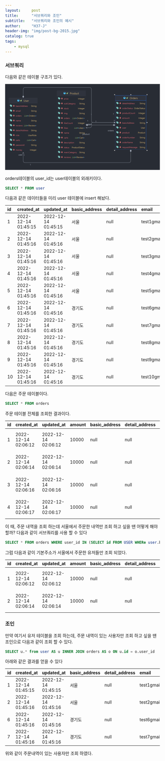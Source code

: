 ```yaml
---
layout:     post
title:      "서브쿼리와 조인"
subtitle:   "서브쿼리와 조인의 예시"
author:     "H37-J"
header-img: "img/post-bg-2015.jpg"
catalog: true
tags:
    - mysql
---
```


### 서브쿼리

다음와 같은 테이블 구조가 있다.

<img src="https://raw.githubusercontent.com/H37-J/H37-J.github.io/main/_posts/database/img/orders.png" alt="사진이 없습니다">

orders테이블의 user_id는 user테이블의 외래키이다.

```sql
SELECT * FROM user
```

다음과 같은 데이터들을 미리 user 테이블에 insert 해놨다.

| id | created\_at | updated\_at | basic\_address | detail\_address | email | money | name | password | role |
| :--- | :--- | :--- | :--- | :--- | :--- | :--- | :--- | :--- | :--- |
| 1 | 2022-12-14 01:45:15 | 2022-12-14 01:45:15 | 서울 | null | test1gmail.com | 100000 | 테스트1 | test1234 | USER |
| 2 | 2022-12-14 01:45:16 | 2022-12-14 01:45:16 | 서울 | null | test2gmail.com | 100000 | 테스트2 | test1234 | USER |
| 3 | 2022-12-14 01:45:16 | 2022-12-14 01:45:16 | 서울 | null | test3gmail.com | 100000 | 테스트3 | test1234 | USER |
| 4 | 2022-12-14 01:45:16 | 2022-12-14 01:45:16 | 서울 | null | test4gmail.com | 100000 | 테스트4 | test1234 | USER |
| 5 | 2022-12-14 01:45:16 | 2022-12-14 01:45:16 | 서울 | null | test5gmail.com | 100000 | 테스트5 | test1234 | USER |
| 6 | 2022-12-14 01:45:16 | 2022-12-14 01:45:16 | 경기도 | null | test6gmail.com | 100000 | 테스트6 | test1234 | USER |
| 7 | 2022-12-14 01:45:16 | 2022-12-14 01:45:16 | 경기도 | null | test7gmail.com | 100000 | 테스트7 | test1234 | USER |
| 8 | 2022-12-14 01:45:16 | 2022-12-14 01:45:16 | 경기도 | null | test8gmail.com | 100000 | 테스트8 | test1234 | USER |
| 9 | 2022-12-14 01:45:16 | 2022-12-14 01:45:16 | 경기도 | null | test9gmail.com | 100000 | 테스트9 | test1234 | USER |
| 10 | 2022-12-14 01:45:16 | 2022-12-14 01:45:16 | 경기도 | null | test10gmail.com | 100000 | 테스트10 | test1234 | USER |
  
다음은 주문 테이블이다.
  
```sql
SELECT * FROM orders
```

주문 테이블 전체를 조회한 결과이다.

| id | created\_at | updated\_at | amount | basic\_address | detail\_address | order\_name | order\_number | order\_status | product\_count | request\_message | product\_id | user\_id |
| :--- | :--- | :--- | :--- | :--- | :--- | :--- | :--- | :--- | :--- | :--- | :--- | :--- |
| 1 | 2022-12-14 02:06:12 | 2022-12-14 02:06:12 | 10000 | null | null | 아디다스 신발 | b441e2ec-458d-47ed-b673-d9346892875b | PAYING | 1 | null | 1 | 1 |
| 2 | 2022-12-14 02:06:14 | 2022-12-14 02:06:14 | 10000 | null | null | 아디다스 신발 | 7098a9d1-307e-484d-a08d-2959c8207f3f | PAYING | 1 | null | 1 | 2 |
| 3 | 2022-12-14 02:06:16 | 2022-12-14 02:06:16 | 10000 | null | null | 아디다스 신발 | 539baa33-7aca-41bf-a8aa-91f92b12ae2d | PAYING | 1 | null | 1 | 6 |
| 4 | 2022-12-14 02:06:17 | 2022-12-14 02:06:17 | 10000 | null | null | 아디다스 신발 | 3b83f253-a66d-440e-83c7-bad111c8b4fe | PAYING | 1 | null | 1 | 7 |

이 때, 주문 내역을 조회 하는데 서울에서 주문한 내역만 조회 하고 싶을 땐 어떻게 해야할까?
다음과 같이 서브쿼리를 사용 할 수 있다

```sql
SELECT * FROM orders WHERE user_id IN (SELECT id FROM USER WHERe user.basic_address = "서울")
```

그럼 다음과 같이 기본주소가 서울에서 주문한 유저들만 조회 되었다.

| id | created\_at | updated\_at | amount | basic\_address | detail\_address | order\_name | order\_number | order\_status | product\_count | request\_message | product\_id | user\_id |
| :--- | :--- | :--- | :--- | :--- | :--- | :--- | :--- | :--- | :--- | :--- | :--- | :--- |
| 1 | 2022-12-14 02:06:12 | 2022-12-14 02:06:12 | 10000 | null | null | 아디다스 신발 | b441e2ec-458d-47ed-b673-d9346892875b | PAYING | 1 | null | 1 | 1 |
| 2 | 2022-12-14 02:06:14 | 2022-12-14 02:06:14 | 10000 | null | null | 아디다스 신발 | 7098a9d1-307e-484d-a08d-2959c8207f3f | PAYING | 1 | null | 1 | 2 |

### 조인

만약 여기서 유저 테이블을 조회 하는데, 주문 내역이 있는 사용자만 조회 하고 싶을 땐 조인으로 다음과 같이 조회 할 수 있다.

```sql
SELECT u.* from user AS u INNER JOIN orders AS o ON u.id = o.user_id
```

아래와 같은 결과를 얻을 수 있다

| id | created\_at | updated\_at | basic\_address | detail\_address | email | money | name | password | role |
| :--- | :--- | :--- | :--- | :--- | :--- | :--- | :--- | :--- | :--- |
| 1 | 2022-12-14 01:45:15 | 2022-12-14 01:45:15 | 서울 | null | test1gmail.com | 100000 | 테스트1 | test1234 | USER |
| 2 | 2022-12-14 01:45:16 | 2022-12-14 01:45:16 | 서울 | null | test2gmail.com | 100000 | 테스트2 | test1234 | USER |
| 6 | 2022-12-14 01:45:16 | 2022-12-14 01:45:16 | 경기도 | null | test6gmail.com | 100000 | 테스트6 | test1234 | USER |
| 7 | 2022-12-14 01:45:16 | 2022-12-14 01:45:16 | 경기도 | null | test7gmail.com | 100000 | 테스트7 | test1234 | USER |

위와 같이 주문내역이 있는 사용자만 조회 하였다.